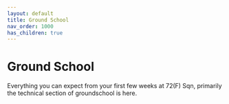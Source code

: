 ```yaml
---
layout: default
title: Ground School
nav_order: 1000
has_children: true
---
```


# Ground School

Everything you can expect from your first few weeks at 72(F) Sqn, primarily the technical section of groundschool is here. 
